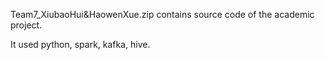 Team7_XiubaoHui&HaowenXue.zip contains source code of the academic project.

It used python, spark, kafka, hive.
